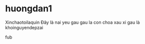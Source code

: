 # huongdan1
Xinchaotoilaquin
Đây là nai yeu gau
gau la con choa xau xi
gau là khoinguyendepzai

fub
